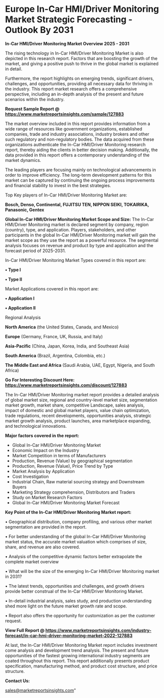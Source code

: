 # Europe In-Car HMI/Driver Monitoring Market Strategic Forecasting - Outlook By 2031

<Strong> In-Car HMI/Driver Monitoring Market Overview 2025 - 2031</strong>

The rising technology in In-Car HMI/Driver Monitoring Market is also depicted in this research report. Factors that are boosting the growth of the market, and giving a positive push to thrive in the global market is explained in detail.

Furthermore, the report highlights on emerging trends, significant drivers, challenges, and opportunities, providing all necessary data for thriving in the industry. This report market research offers a comprehensive perspective, including an in-depth analysis of the present and future scenarios within the industry.

<strong>Request Sample Report @ <a href=https://www.marketreportsinsights.com/sample/127883>https://www.marketreportsinsights.com/sample/127883</a></strong>

The market overview included in this report provides information from a wide range of resources like government organizations, established companies, trade and industry associations, industry brokers and other such regulatory and non-regulatory bodies. The data acquired from these organizations authenticate the In-Car HMI/Driver Monitoring research report, thereby aiding the clients in better decision making. Additionally, the data provided in this report offers a contemporary understanding of the market dynamics.

The leading players are focusing mainly on technological advancements in order to improve efficiency. The long-term development patterns for this market can be captured by continuing the ongoing process improvements and financial stability to invest in the best strategies.

Top Key players of In-Car HMI/Driver Monitoring Market are:

<strong>Bosch, Denso, Continental, FUJITSU TEN, NIPPON SEIKI, TOKAIRIKA, Panasonic, Gentex</strong>

<strong><b>Global In-Car HMI/Driver Monitoring Market Scope and Size:</b></strong>
The In-Car HMI/Driver Monitoring market is declared segment by company, region (country), type, and application. Players, stakeholders, and other participants in the global In-Car HMI/Driver Monitoring market will gain the market scope as they use the report as a powerful resource. The segmental analysis focuses on revenue and product by type and application and the forecast period of 2025-2031.

In-Car HMI/Driver Monitoring Market Types covered in this report are:

<strong>• Type I

• Type II</strong>

Market Applications covered in this report are:

<strong>• Application I

• Application II</strong> 

Regional Analysis

<strong>North America</strong> (the United States, Canada, and Mexico)

<strong>Europe</strong> (Germany, France, UK, Russia, and Italy)

<strong>Asia-Pacific</strong> (China, Japan, Korea, India, and Southeast Asia)

<strong>South America</strong> (Brazil, Argentina, Colombia, etc.)

<strong>The Middle East and Africa</strong> (Saudi Arabia, UAE, Egypt, Nigeria, and South Africa)

<strong>Go For Interesting Discount Here: <a href=https://www.marketreportsinsights.com/discount/127883>https://www.marketreportsinsights.com/discount/127883</a></strong>

The In-Car HMI/Driver Monitoring market report provides a detailed analysis of global market size, regional and country-level market size, segmentation market growth, market share, competitive Landscape, sales analysis, impact of domestic and global market players, value chain optimization, trade regulations, recent developments, opportunities analysis, strategic market growth analysis, product launches, area marketplace expanding, and technological innovations.

<strong><b>Major factors covered in the report:</b></strong>
<ul>
  <li>Global In-Car HMI/Driver Monitoring Market </li>
  <li>Economic Impact on the Industry</li>
  <li>Market Competition in terms of Manufacturers</li>
  <li>Production, Revenue (Value) by geographical segmentation</li>
  <li>Production, Revenue (Value), Price Trend by Type</li>
  <li>Market Analysis by Application</li>
  <li>Cost Investigation</li>
  <li>Industrial Chain, Raw material sourcing strategy and Downstream Buyers</li>
  <li>Marketing Strategy comprehension, Distributors and Traders</li>
  <li>Study on Market Research Factors</li>
  <li>Global In-Car HMI/Driver Monitoring Market Forecast</li>
</ul>

<strong><b>Key Point of the In-Car HMI/Driver Monitoring Market report:</b></strong>

• Geographical distribution, company profiling, and various other market segmentation are provided in the report.

• For better understanding of the global In-Car HMI/Driver Monitoring market status, the accurate market valuation which comprises of size, share, and revenue are also covered.

• Analysis of the competitive dynamic factors better extrapolate the complete market overview

• What will be the size of the emerging In-Car HMI/Driver Monitoring market in 2031?

• The latest trends, opportunities and challenges, and growth drivers provide better construal of the In-Car HMI/Driver Monitoring Market.

• In-detail industrial analysis, sales study, and production understanding shed more light on the future market growth rate and scope.

• Report also offers the opportunity for customization as per the customer request.

<strong><b>View Full Report @ <a href=https://www.marketreportsinsights.com/industry-forecast/in-car-hmi-driver-monitoring-market-2022-127883>https://www.marketreportsinsights.com/industry-forecast/in-car-hmi-driver-monitoring-market-2022-127883</a></b></strong>


At last, the In-Car HMI/Driver Monitoring Market report includes investment come analysis and development trend analysis. The present and future opportunities of the fastest growing international industry segments are coated throughout this report. This report additionally presents product specification, manufacturing method, and product cost structure, and price structure.

<strong>Contact Us:</strong>

sales@marketreportsinsights.com"
